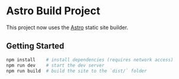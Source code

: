 # Astro Build Project

This project now uses the [Astro](https://astro.build/) static site builder.

## Getting Started

```bash
npm install    # install dependencies (requires network access)
npm run dev    # start the dev server
npm run build  # build the site to the `dist/` folder
```
